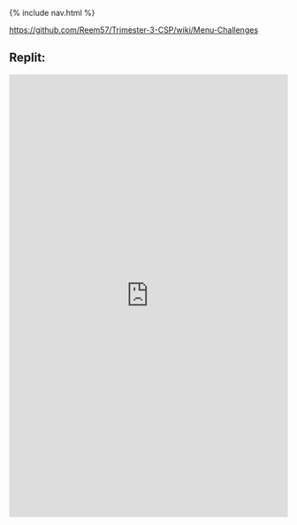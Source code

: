 {% include nav.html %}

https://github.com/Reem57/Trimester-3-CSP/wiki/Menu-Challenges

## Replit: 

<iframe frameborder="0" width="100%" height="800px" src="https://replit.com/@ReemBen1/Menu-Challenges?embed=true">
